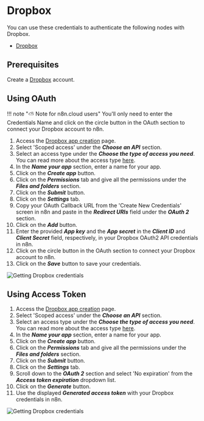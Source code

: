 # Dropbox

You can use these credentials to authenticate the following nodes with Dropbox.
- [Dropbox](/integrations/nodes/n8n-nodes-base.dropbox/)

## Prerequisites

Create a [Dropbox](https://www.dropbox.com/) account.

## Using OAuth

!!! note "⛅️ Note for n8n.cloud users"
    You'll only need to enter the Credentials Name and click on the circle button in the OAuth section to connect your Dropbox account to n8n.


1. Access the [Dropbox app creation](https://www.dropbox.com/developers/apps/create) page.
2. Select 'Scoped access' under the ***Choose an API*** section.
3. Select an access type under the ***Choose the type of access you need***. You can read more about the access type [here](https://www.dropbox.com/developers/reference/developer-guide).
4. In the ***Name your app*** section, enter a name for your app.
5. Click on the ***Create app*** button.
6. Click on the ***Permissions*** tab and give all the permissions under the ***Files and folders*** section.
7. Click on the ***Submit*** button.
8. Click on the ***Settings*** tab.
9. Copy your OAuth Callback URL from the 'Create New Credentials' screen in n8n and paste in the ***Redirect URIs*** field under the ***OAuth 2*** section.
10. Click on the ***Add*** button.
11. Enter the provided ***App key*** and the ***App secret*** in the ***Client ID*** and ***Client Secret*** field, respectively, in your Dropbox OAuth2 API credentials in n8n.
12. Click on the circle button in the OAuth section to connect your Dropbox account to n8n.
13. Click on the ***Save*** button to save your credentials.

![Getting Dropbox credentials](/_images/integrations/credentials/dropbox/using-oauth.gif)

## Using Access Token

1. Access the [Dropbox app creation](https://www.dropbox.com/developers/apps/create) page.
2. Select 'Scoped access' under the ***Choose an API*** section.
3. Select an access type under the ***Choose the type of access you need***. You can read more about the access type [here](https://www.dropbox.com/developers/reference/developer-guide).
4. In the ***Name your app*** section, enter a name for your app.
5. Click on the ***Create app*** button.
6. Click on the ***Permissions*** tab and give all the permissions under the ***Files and folders*** section.
7. Click on the ***Submit*** button.
8. Click on the ***Settings*** tab.
9. Scroll down to the ***OAuth 2*** section and select 'No expiration' from the ***Access token expiration*** dropdown list.
10. Click on the ***Generate*** button.
11. Use the displayed ***Generated access token*** with your Dropbox credentials in n8n.

![Getting Dropbox credentials](/_images/integrations/credentials/dropbox/using-access-token.gif)
